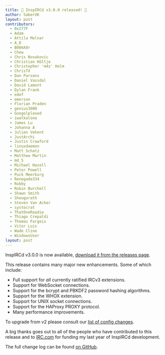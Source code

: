 ```yaml
---
title: 🎉 InspIRCd v3.0.0 released! 🎉
author: SaberUK
layout: post
contributors:
  - 0x277F
  - Adam
  - Attila Molnar
  - A_D
  - B00mX0r
  - Chew
  - Chris Novakovic
  - Christian Höltje
  - Christopher 'm4z' Holm
  - ChrisTX
  - Dan Parsons
  - Daniel Vassdal
  - David Lamont
  - Dylan Frank
  - edef
  - emerson
  - Florian Praden
  - genius3000
  - Googolplexed
  - iwalkalone
  - James Lu
  - Johanna A
  - Julien Vehent
  - JustArchi
  - Justin Crawford
  - linuxdaemon
  - Matt Schatz
  - Matthew Martin
  - md_5
  - Michael Hazell
  - Peter Powell
  - Puck Meerburg
  - Renegade334
  - Robby
  - Robin Burchell
  - Shawn Smith
  - Sheogorath
  - Steven Van Acker
  - systocrat
  - ThatOneRoadie
  - Thiago Crepaldi
  - Thomas Fargeix
  - Vitor Luis
  - Wade Cline
  - WindowsUser
layout: post
---
```


InspIRCd v3.0.0 is now available, [download it from the releases page](https://github.com/inspircd/inspircd/releases).

This release contains many major new enhancements. Some of which include:

- Full support for *all* currently ratified IRCv3 extensions.
- Support for WebSocket connections.
- Support for the bcrypt and PBKDF2 password hashing algorithms.
- Support for the WHOX extension.
- Support for UNIX socket connections.
- Support for the HAProxy PROXY protocol.
- Many performance improvements.

To upgrade from v2 please consult our [list of config changes](https://docs.inspircd.org/3/breaking-changes).

A big thanks goes out to all of the people who have contributed to this release and to [IRC.com](https://irc.com) for funding my last year of InspIRCd development.

<!--more-->

The full change log can be found [on GitHub](https://github.com/inspircd/inspircd/compare/insp20...v3.0.0).